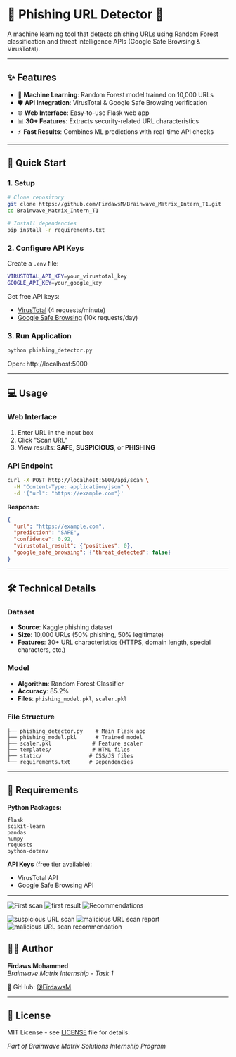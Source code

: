 # 🧠 Phishing URL Detector 🚨

A machine learning tool that detects phishing URLs using Random Forest classification and threat intelligence APIs (Google Safe Browsing & VirusTotal).

---

## ✨ Features

- 🤖 **Machine Learning**: Random Forest model trained on 10,000 URLs
- 🛡️ **API Integration**: VirusTotal & Google Safe Browsing verification
- 🌐 **Web Interface**: Easy-to-use Flask web app
- 📊 **30+ Features**: Extracts security-related URL characteristics
- ⚡ **Fast Results**: Combines ML predictions with real-time API checks

---

## 🚀 Quick Start

### 1. Setup
```bash
# Clone repository
git clone https://github.com/FirdawsM/Brainwave_Matrix_Intern_T1.git
cd Brainwave_Matrix_Intern_T1

# Install dependencies
pip install -r requirements.txt
```

### 2. Configure API Keys
Create a `.env` file:
```bash
VIRUSTOTAL_API_KEY=your_virustotal_key
GOOGLE_API_KEY=your_google_key
```

Get free API keys:
- [VirusTotal](https://www.virustotal.com/gui/join-us) (4 requests/minute)
- [Google Safe Browsing](https://developers.google.com/safe-browsing/v4/get-started) (10k requests/day)

### 3. Run Application
```bash
python phishing_detector.py
```
Open: http://localhost:5000

---

## 💻 Usage

### Web Interface
1. Enter URL in the input box
2. Click "Scan URL"
3. View results: **SAFE**, **SUSPICIOUS**, or **PHISHING**

### API Endpoint
```bash
curl -X POST http://localhost:5000/api/scan \
  -H "Content-Type: application/json" \
  -d '{"url": "https://example.com"}'
```

**Response:**
```json
{
  "url": "https://example.com",
  "prediction": "SAFE",
  "confidence": 0.92,
  "virustotal_result": {"positives": 0},
  "google_safe_browsing": {"threat_detected": false}
}
```

---

## 🛠️ Technical Details

### Dataset
- **Source**: Kaggle phishing dataset
- **Size**: 10,000 URLs (50% phishing, 50% legitimate)
- **Features**: 30+ URL characteristics (HTTPS, domain length, special characters, etc.)

### Model
- **Algorithm**: Random Forest Classifier
- **Accuracy**: 85.2%
- **Files**: `phishing_model.pkl`, `scaler.pkl`

### File Structure
```
├── phishing_detector.py    # Main Flask app
├── phishing_model.pkl      # Trained model
├── scaler.pkl             # Feature scaler
├── templates/             # HTML files
├── static/               # CSS/JS files
└── requirements.txt      # Dependencies
```

---

## 📝 Requirements

**Python Packages:**
```
flask
scikit-learn
pandas
numpy
requests
python-dotenv
```

**API Keys** (free tier available):
- VirusTotal API
- Google Safe Browsing API

---

![First scan ](https://github.com/user-attachments/assets/ad49d234-b69b-4499-915a-d1572b4ae25a)
![first result ](https://github.com/user-attachments/assets/27d5df02-4f43-4c75-aeac-2474aa92b86b)
![Recommendations ](https://github.com/user-attachments/assets/14e3d2f9-cc1e-4857-8e2c-f6f3a1efbe3c)

![suspicious URL scan ](https://github.com/user-attachments/assets/8048001c-bdab-4483-8716-15cb884a0d01)
![malicious URL scan report ](https://github.com/user-attachments/assets/c060655f-9531-4858-b98f-74c6d45d459f)
![malicious URL scan recommendation](https://github.com/user-attachments/assets/1de9cde7-1d34-4a5e-a54b-be8958a7924a)




## 👨‍💻 Author

**Firdaws Mohammed**  
*Brainwave Matrix Internship - Task 1*

🔗 GitHub: [@FirdawsM](https://github.com/FirdawsM)

---

## 📜 License

MIT License - see [LICENSE](LICENSE) file for details.

*Part of Brainwave Matrix Solutions Internship Program*
